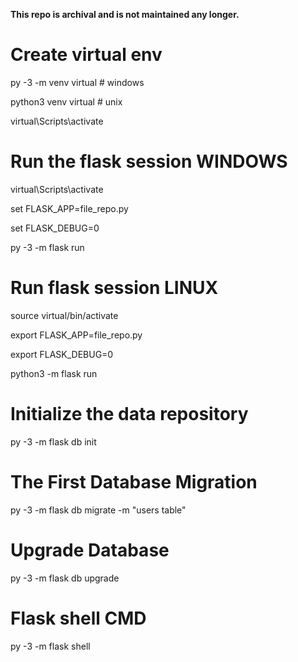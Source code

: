 **This repo is archival and is not maintained any longer.**



# Create virtual env
py -3 -m venv virtual  # windows

python3 venv virtual # unix

virtual\Scripts\activate

# Run the flask session WINDOWS
virtual\Scripts\activate

set FLASK_APP=file_repo.py

set FLASK_DEBUG=0

py -3 -m flask run

# Run flask session LINUX
source virtual/bin/activate

export FLASK_APP=file_repo.py

export FLASK_DEBUG=0

python3 -m flask run

# Initialize the data repository
py -3 -m flask db init

# The First Database Migration
py -3 -m flask db migrate -m "users table"

# Upgrade Database
py -3 -m flask db upgrade

# Flask shell CMD
py -3 -m flask shell